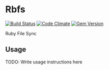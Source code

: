 # Rbfs

[![Build Status](https://travis-ci.org/jbussdieker/ruby-rbfs.png?branch=master)](https://travis-ci.org/jbussdieker/ruby-rbfs)
[![Code Climate](https://codeclimate.com/github/jbussdieker/ruby-rbfs.png)](https://codeclimate.com/github/jbussdieker/ruby-rbfs)
[![Gem Version](https://badge.fury.io/rb/rbfs.png)](http://badge.fury.io/rb/rbfs)

Ruby File Sync

## Usage

TODO: Write usage instructions here
